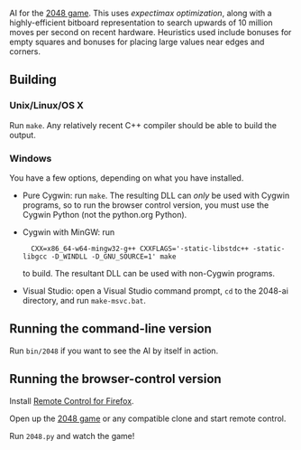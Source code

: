 AI for the [2048 game](http://gabrielecirulli.github.io/2048/). This uses *expectimax optimization*, along with a highly-efficient bitboard representation to search upwards of 10 million moves per second on recent hardware. Heuristics used include bonuses for empty squares and bonuses for placing large values near edges and corners.  

## Building

### Unix/Linux/OS X

Run `make`. Any relatively recent C++ compiler should be able to build the output.

### Windows

You have a few options, depending on what you have installed.

- Pure Cygwin: run `make`. The resulting DLL can *only* be used with Cygwin programs, so
to run the browser control version, you must use the Cygwin Python (not the python.org Python).
- Cygwin with MinGW: run

        CXX=x86_64-w64-mingw32-g++ CXXFLAGS='-static-libstdc++ -static-libgcc -D_WINDLL -D_GNU_SOURCE=1' make

    to build. The resultant DLL can be used with non-Cygwin programs.
- Visual Studio: open a Visual Studio command prompt, `cd` to the 2048-ai directory, and run `make-msvc.bat`.

## Running the command-line version

Run `bin/2048` if you want to see the AI by itself in action.

## Running the browser-control version

Install [Remote Control for Firefox](https://addons.mozilla.org/en-US/firefox/addon/remote-control/).

Open up the [2048 game](http://gabrielecirulli.github.io/2048/) or any compatible clone and start remote control.

Run `2048.py` and watch the game!
